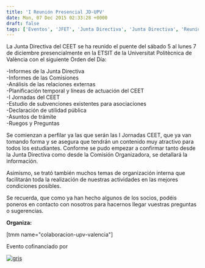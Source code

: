 ```yaml
---
title: 'I Reunión Presencial JD-UPV'
date: Mon, 07 Dec 2015 02:33:28 +0000
draft: false
tags: ['Eventos', 'JFET', 'Junta Directiva', 'Junta Directiva', 'Reunión', 'Reuniones', 'Universidad Politécnica de Valencia', 'UPV']
---
```


La Junta Directiva del CEET se ha reunido el puente del sábado 5 al lunes 7 de diciembre presencialmente en la ETSIT de la Universitat Politècnica de València con el siguiente Orden del Día:

\-Informes de la Junta Directiva  
\-Informes de las Comisiones  
\-Análisis de las relaciones externas  
\-Planificación temporal y líneas de actuación del CEET  
\-I Jornadas del CEET  
\-Estudio de subvenciones existentes para asociaciones  
\-Declaración de utilidad pública  
\-Asuntos de trámite  
\-Ruegos y Preguntas

Se comienzan a perfilar ya las que serán las I Jornadas CEET, que ya van tomando forma y se asegura que tendrán un contenido muy atractivo para todos los estudiantes. Conforme se pudo empezar a confirmar tanto desde la Junta Directiva como desde la Comisión Organizadora, se detallará la información.

Asimismo, se trató también muchos temas de organización interna que facilitarán toda la realización de nuestras actividades en las mejores condiciones posibles.

Se recuerda, que como ya han hecho algunos de los socios, podéis poneros en contacto con nosotros para hacernos llegar vuestras preguntas o sugerencias.

  

**Organiza:**

\[tmm name="colaboracion-upv-valencia"\]  

Evento cofinanciado por

[![gris](https://ceet.org.es/wp-content/uploads/2016/03/Logo-ministerio-300x83.jpg)](https://ceet.org.es/wp-content/uploads/2016/03/Logo-ministerio.jpg)